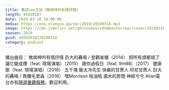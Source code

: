 ```yaml
---
title: 專訪Leo王談《無病呻吟有情抒情》
length: 95930187
date: 2019-03-18 18:00:00
media: https://one.xiaoyuu.ga/ear/2019/20190318.mp3
image: https://cdn.jsdelivr.net/gh/coxmos/cdn@master/ear/cover/20190318.jpeg
season: 2019
guid: a9593018720190318
category: podcast
---
```


播出曲目：
無病呻吟有情抒情
巨大的轟鳴 / 登鸛雀樓（2014）
把所有煩都燒了讓它變成煙（feat. 現場演唱）（2015）
跟你過假日（feat. 9m88）（2017）
健康歌（feat. 現場演唱）（2018）
五千塊
飯太冷先生
快樂的甘蔗人
印尼甘蔗人
巨大的轟鳴 / 靠腰毛里森（2016）
嘿Morrison 
拖油瓶
漏水的房間
神經兮兮
Alian電台亦有<a href="http://alian963.ipcf.org.tw/programs_view.php">隨選重聽服務</a>，歡迎利用。

